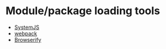 # Module/package loading tools 

* [SystemJS](https://github.com/systemjs/systemjs)
* [webpack](https://webpack.github.io/)
* [Browserify](http://browserify.org/)





































 






